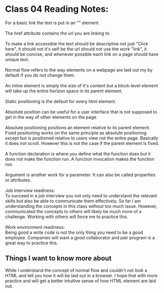 # Class 04 Reading Notes:

For a basic link the text is put in an "<a>" element.\
\
The href attribute contains the url you are linking to.\
\
To make a link accessible the text should be descriptive not just "Click here", it should not it's self be the url should not use the work "link", it should be concise, and whenever possible each link on a page should have unique text.\
\
Normal flow refers to the way elements on a webpage are laid out my by default if you do not change them.\
\
An inline element is simply the size of it's content but a block-level element will take up the entire horizon space in its parent element.\
\
Static positioning is the default for every html element.\
\
Absolute position can be useful for a user interface that is not supposed to get in the way of other elements on the page.\
\
Absolute positioning positions an element relative to its parent element. Fixed positioning works on the same principle as absolute positioning except but is positioned relative to users view not the entire page. Basically it does not scroll. However this is not the case if the parent element is fixed.\
\
A function declaration is where you define what the function does but it does not make the function run. A function invocation makes the function run.\
\
Argument is another work for a parameter. It can also be called properties or attributes.\
\
Job interview readiness:\
To succeed in a job interview you not only need to understand the relevant skills but also be able to communicate them effectively. So far I am understanding the concepts in this class without too much issue. However, communicated the concepts to others will likely be much more of a challenge. Working with others will force me to practice this.\
\
Work environment readiness:\
Being good a write code is not the only thing you need to be a good employee. Companies will want a good collaborator and pair program is a great way to practice this.


## Things I want to know more about

While I understand the concept of normal flow and couldn't not look a HTML and tell you how it will be laid out in a browser. I hope that with more practice and will get a better intuitive sense of how HTML element are laid out.